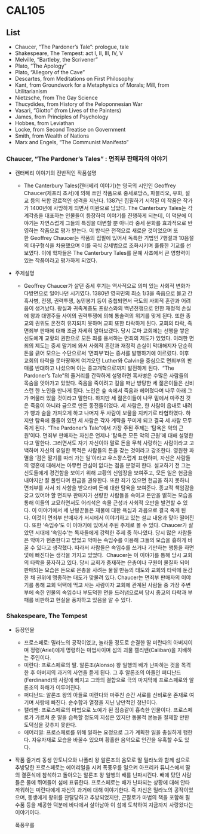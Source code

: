 # CAL105 

## List
- Chaucer, “The Pardoner’s Tale”: prologue, tale
- Shakespeare, The Tempest: act I, II, III, IV, V
- Melville, “Bartleby, the Scrivener”
- Plato, “The Apology”
- Plato, “Allegory of the Cave”
- Descartes, from Meditations on First Philosophy 
- Kant, from Groundwork for a Metaphysics of Morals; Mill, from Utilitarianism 
- Nietzsche, from The Gay Science 
- Thucydides, from History of the Peloponnesian War 
- Vasari, “Giotto” (from Lives of the Painters)
- James, from Principles of Psychology 
- Hobbes, from Leviathan
- Locke, from Second Treatise on Government 
- Smith, from Wealth of Nations 
- Marx and Engels, “The Communist Manifesto”


### Chaucer, “The Pardoner’s Tales” : 면죄부 판매자의 이야기 

- 캔터베리 이야기의 전반적인 작품설명
  + The Canterbury Tales(캔터베리 이야기)는 영국의 시인인 Geoffrey Chaucer(제프리 초서)에 의해 쓰인 작품으로 중세로망스, 파블리오, 우화, 설교 등의 복합 장르적인 성격을 지닌다. 1387년 집필하기 시작된 이 작품은 작가가 1400년에 사망하게 되면서 미완으로 남았다. The Canterbury Tales는 각계각층을 대표하는 인물들이 등장하여 이야기를 진행하게 되는데, 이 덕분에 이야기는 자연스럽게 그들의 특징을 대변할 뿐 아니라 중세 문화를 효과적으로 반영하는 작품으로 평가 받는다. 이 방식은 전적으로 새로운 것이었으며 또한 Geoffrey Chaucer는 작품의 집필에 있어서 독특한 기법인 7행절과 10음절의 대구형식을 차용했으며 이를 국식 강세법으로 조화시키며 훌륭한 기교를 선보였다. 이에 학자들은 The Canterbury Tales를 문예 사조에서 큰 영향력이 있는 작품이라고 평가하게 되었다.

- 주제설명
  + Geoffrey Chaucer가 살던 중세 후기는 역사적으로 의미 있는 사회적 변화가 다방면으로
일어나던 시기였다. 1380년 영국민의 최소 1/3을 죽음으로 몰고 간 흑사병, 전쟁, 권력투쟁, 농민봉기 등이 중첩되면서 극도의 사회적 혼란과 어려움이 생겨났다. 왕실과 귀족계층도 프랑스와의 백년전쟁으로 인한 재정적 손실에 왕과 대영주들 사이의 권력투쟁에 의해 통솔력의 위기를 맞게 된다. 또한 종교의 권위도 온전히 유지되지 못하며 교회 또한 타락하게 된다. 교회의 타락, 즉 면죄부 판매에 대해 조금 자세히 알아보겠다. 당시 로마 교회에는 선행을 쌓은 신도에게 교황의 권한으로 모든 죄를 용서하는 면죄의 제도가 있었다. 이러한 면죄의 제도는 중세 말기에 와서 사회적 혼란과 재정적 손실이 막대해지자 단순히 돈을 긁어 모으는 수단으로써 ‘면죄부’라는 증서를 발행하기에 이르렀다. 이후 교회의 타락을 못마땅하게 여겨오던 Luther와 Calvin을 중심으로 면죄부의 판매를 반대하고 나섰으며 이는 종교개혁으로까지 발전하게 된다. 
“The Pardoner’s Tale”의 줄거리를 간략하게 설명하면 흑사병은 수많은 사람들의 목숨을 앗아가고 있었다. 죽음을 죽이려고 길을 떠난 방탕한 세 젊은이들은 신비스런 한 노인을 만나게 된다. 노인은 숲 속에서 죽음과 헤어졌다며 나무 아래 그가 머물러 있을 것이라고 말한다. 하지만 세 젊은이들이 나무 밑에서 마주친 것은 죽음이 아니라 금으로 만든 동전들이었다. 세 사람은, 한 사람이 읍내로 내려가 빵과 술을 가져오게 하고 나머지 두 사람이 보물을 지키기로 타협하였다. 하지만 탐욕에 물들어 있던 세 사람은 각자 계략을 꾸미게 되고 결국 세 사람 모두 죽게 된다.
“The Pardoner’s Tale”에서 가장 주된 주제는 ‘탐욕은 악의 근원’이다. 면죄부 판매자는 자신은 언제나 ‘탐욕은 모든 악의 근원’에 대해 설명한다고 말한다. 그러면서도 자기 자신이야 말로 돈을 무척 사랑하는 사람이라고 고백하며 자신의 유일한 목적은 사람들의 돈을 갖는 것이라고 강조한다. 영원한 파멸을 ‘검은 딸기를 따러 가는 일’이라고 우스꽝스럽게 표현하며, 자신은 사람들의 영혼에 대해서는 아무런 관심이 없다는 점을 분명히 한다. 설교하기 전 그는 신도들에게 경건함을 보이기 위해 교황의 신임장을 보여주고, 모든 일은 헌금을 내야지만 잘 풀린다며 헌금을 권유한다. 또한 죄가 있으면 헌금을 하지 못하니 면죄부를 사서 죄 사함을 받으라며 돈에 대한 탐욕을 보여준다. 종교적 책임감을 갖고 있어야 할 면죄부 판매자가 선량한 사람들을 속이고 돈만을 밝히는 모습을 통해 이들의 교묘하면서도 어리석은 속물 근성과 사회적 오만을 발견할 수 있다. 이 이야기에서 세 난봉꾼들은 재물에 대한 욕심과 과음으로 결국 죽게 된다. 이것이 면죄부 판매자가 서시에서 이야기하고 있는 설교 내용과 맞아 떨어진다. 또한 ‘속임수’도 이 이야기에 있어서 주된 주제로 볼 수 있다. Chaucer가 살았던 시대에 ‘속임수’는 독자들에게 강력한 주제 중 하나였다. 당시 많은 사람들은 악마가 현존한다고 믿었고 악마는 속임수를 이용해 그들의 모습을 흉하게 바꿀 수 있다고 생각했다. 따라서 사람들은 속임수를 쓰거나 기만하는 행동을 하면 덫에 빠진다는 생각을 가지고 있었다. 
Chaucer는 이 이야기를 통해 당시 교회의 타락을 풍자하고 있다. 당시 교회가 중재하는 은총이나 구원이 물질화 되어 판매되는 모습은 돈으로 은총을 사려는 물질 만능의 태도와 교회의 타락에 둔감한 채 권위에 맹종하는 태도가 맞물려 있다. Chaucer는 면죄부 판매자의 이야기를 통해 교회 덕택에 먹고 사는 사람이자 교회에 관계된 사람들 중 가장 주변부에 속한 인물의 속임수나 부도덕한 면을 드러냄으로써 당시 종교의 타락과 부패를 비판하고 현실을 풍자하고 있음을 알 수 있다.

### Shakespeare, The Tempest 

- 등장인물 
  + 프로스페로: 밀라노의 공작이었고, 놀라울 정도로 순결한 딸 미란다의 아버지이며 정령(Ariel)에게 명령하는 마법사이며 섬의 괴물 캘리밴(Caliban)을 지배하는 주인이다. 
  + 미란다: 프로스페로의 딸. 알론조(Alonso) 왕 일행의 배가 난파하는 것을 목격한 후 아버지의 과거의 사연을 듣게 된다. 그 후 알론조의 아들인 퍼디난드(Ferdinand)와 사랑에 빠지고 그와의 결합으로 극의 마지막에 프로스페로와 알론조의 화해가 이루어진다. 
  + 퍼디난드: 알론조 왕의 아들로 미란다와 마주친 순간 서로를 신비로운 존재로 여기며 사랑에 빠진다. 순수함과 열정을 지닌 낭만적인 청년이다.
  + 캘리밴: 프로스페로의 마법으로 노예가 된 짐승같이 흉측한 인물이다. 프로스페로가 가르쳐 준 말을 습득할 정도의 지성은 있지만 동물적 본능을 절제할 만한 도덕심을 갖추지 못한다.
  + 에어리얼: 프로스페로를 위해 일하는 요정으로 그가 계획한 일을 충실하게 행한다. 자유자재로 모습을 바꿀수 있으며 황홀한 음악으로 인간을 유혹할 수도 있다. 

- 작품 줄거리 
	동생 안토니오와 나폴리 왕 알론조의 음모로 딸 밀라노와 함께 섬으로 추방당한 프로스페로는 에어리얼을 시켜 폭풍우를 일으켜 아프리카 튜니스에서 딸의 결혼식에 참석하고 돌아오는 알론조 왕 일행의 배를 난파시킨다. 배에 탔던 사람들은 물에 뛰어들어 섬에 표류한다. 프로스페로는 배가 난파되는 상황에 대해 안타까워하는 미란다에게 자신의 과거에 대해 이야기한다. 즉 자신은 밀라노의 공작이었으며, 동생에게 왕위를 찬탈당하고 추방되었지만, 곤잘로가 마법의 책을 포함해 필수품 등을 제공한 덕분에 바다에서 살아남아 이 섬에 도착하여 지금까지 사랑왔다는 이야기이다. 

	폭풍우를  
